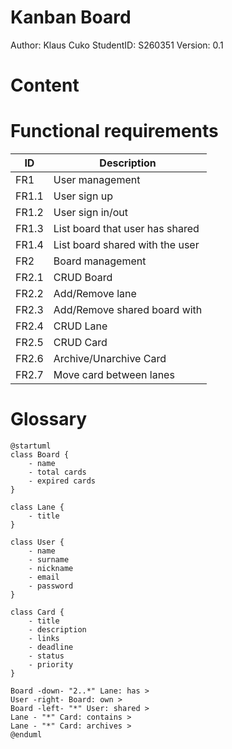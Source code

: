 # Kanban Board

Author: Klaus Cuko
StudentID: S260351
Version: 0.1

# Content

# Functional requirements
| ID | Description |
| - | - |
| FR1 | User management |
| FR1.1 | User sign up |
| FR1.2 | User sign in/out |
| FR1.3 | List board that user has shared |
| FR1.4 | List board shared with the user |
| FR2 | Board management |
| FR2.1 | CRUD Board |
| FR2.2 | Add/Remove lane |
| FR2.3 | Add/Remove shared board with |
| FR2.4 | CRUD Lane |
| FR2.5 | CRUD Card |
| FR2.6 | Archive/Unarchive Card |
| FR2.7 | Move card between lanes |

# Glossary

```plantuml
@startuml
class Board {
    - name
    - total cards
    - expired cards
}

class Lane {
    - title
}

class User {
    - name
    - surname
    - nickname
    - email
    - password
}

class Card {
    - title
    - description
    - links
    - deadline
    - status
    - priority
}

Board -down- "2..*" Lane: has >
User -right- Board: own >
Board -left- "*" User: shared >
Lane - "*" Card: contains >
Lane - "*" Card: archives >
@enduml
```
